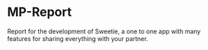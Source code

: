 # MP-Report
Report for the development of Sweetie, a one to one app with many features for sharing everything with your partner.
